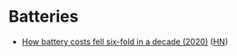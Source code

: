 # Batteries

* [How battery costs fell six-fold in a decade \(2020\)](https://arstechnica.com/features/2020/05/the-story-of-cheaper-batteries-from-smartphones-to-teslas/) \([HN](https://news.ycombinator.com/item?id=23271009)\)

